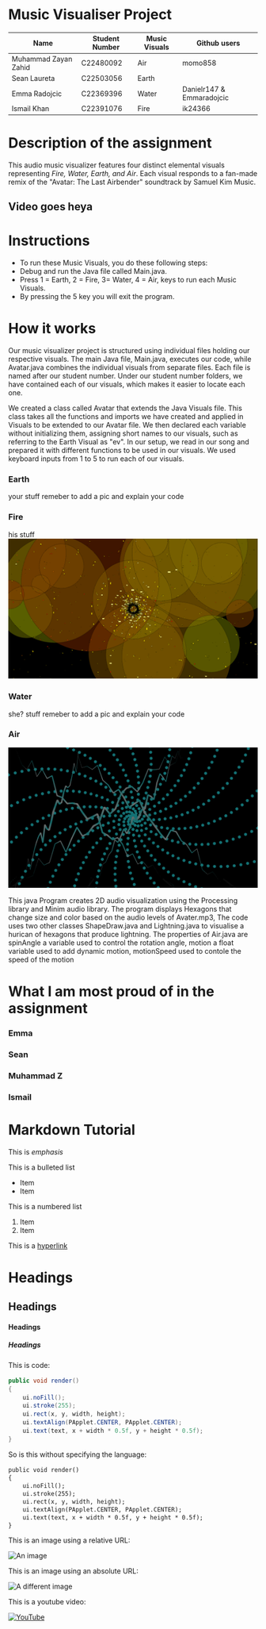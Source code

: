 # Music Visualiser Project


| Name                  | Student Number    | Music Visuals | Github users|
|-----------            |-----------        |-----------	|---|
|Muhammad Zayan Zahid	|C22480092 			|Air  			|momo858|
|Sean Laureta			|C22503056			|Earth       	||	
|Emma Radojcic         	|C22369396      	|Water 			| Danielr147 & Emmaradojcic |
|Ismail	Khan			|C22391076				|Fire			|ik24366|

# Description of the assignment 

This audio music visualizer features four distinct elemental visuals representing *Fire, Water, Earth, and Air*. Each visual responds to a fan-made remix of the "Avatar: The Last Airbender" soundtrack by Samuel Kim Music.

## Video goes heya

# Instructions
- To run these Music Visuals, you do these following steps:
- Debug and run the Java file called Main.java.
- Press 1 = Earth, 2 = Fire, 3= Water, 4 = Air, keys to run each Music Visuals.
- By pressing the 5 key you will exit the program.


# How it works

Our music visualizer project is structured using individual files holding our respective visuals. The main Java file, Main.java, executes our code, while Avatar.java combines the individual visuals from separate files. Each file is named after our student number. Under our student number folders, we have contained each of our visuals, which makes it easier to locate each one.

We created a class called Avatar that extends the Java Visuals file. This class takes all the functions and imports we have created and applied in Visuals to be extended to our Avatar file. We then declared each variable without initializing them, assigning short names to our visuals, such as referring to the Earth Visual as "ev". In our setup, we read in our song and prepared it with different functions to be used in our visuals. We used keyboard inputs from 1 to 5 to run each of our visuals.

### Earth
your stuff
remeber to add a pic and explain your code 
### Fire
his stuff
![An image](images/fire.png)
### Water
she? stuff
remeber to add a pic and explain your code
### Air

![An image](images/Air.png)

This java Program creates 2D audio visualization using the Processing library and Minim audio library. The program displays Hexagons that change size and color based on the audio levels of Avater.mp3, The code uses two other classes ShapeDraw.java and Lightning.java to visualise a hurican of hexagons that produce lightning.
The properties of Air.java are spinAngle a variable used to control the rotation angle, motion a float variable used to add dynamic motion, motionSpeed used to contole the speed of the motion 


# What I am most proud of in the assignment

### Emma
### Sean
### Muhammad Z
### Ismail

# Markdown Tutorial

This is *emphasis*

This is a bulleted list

- Item
- Item

This is a numbered list

1. Item
1. Item

This is a [hyperlink](http://bryanduggan.org)

# Headings
## Headings
#### Headings
##### Headings

This is code:

```Java
public void render()
{
	ui.noFill();
	ui.stroke(255);
	ui.rect(x, y, width, height);
	ui.textAlign(PApplet.CENTER, PApplet.CENTER);
	ui.text(text, x + width * 0.5f, y + height * 0.5f);
}
```

So is this without specifying the language:

```
public void render()
{
	ui.noFill();
	ui.stroke(255);
	ui.rect(x, y, width, height);
	ui.textAlign(PApplet.CENTER, PApplet.CENTER);
	ui.text(text, x + width * 0.5f, y + height * 0.5f);
}
```

This is an image using a relative URL:

![An image](images/p8.png)

This is an image using an absolute URL:

![A different image](https://bryanduggandotorg.files.wordpress.com/2019/02/infinite-forms-00045.png?w=595&h=&zoom=2)

This is a youtube video:

[![YouTube](http://img.youtube.com/vi/J2kHSSFA4NU/0.jpg)](https://www.youtube.com/watch?v=J2kHSSFA4NU)


